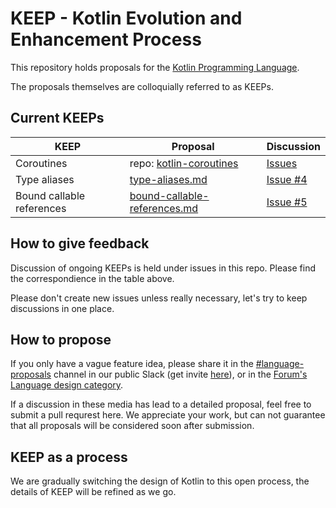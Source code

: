 # KEEP - Kotlin Evolution and Enhancement Process

This repository holds proposals for the [Kotlin Programming Language](https://kotlinlang.org).

The proposals themselves are colloquially referred to as KEEPs. 

## Current KEEPs

| KEEP | Proposal | Discussion |
| ---- | -------- | ---------- |
| Coroutines | repo: [kotlin-coroutines](https://github.com/Kotlin/kotlin-coroutines) | [Issues](https://github.com/Kotlin/kotlin-coroutines/issues)
| Type aliases | [type-aliases.md](proposals/type-aliases.md) | [Issue #4](https://github.com/JetBrains/KEEP/issues/4)
| Bound callable references | [bound-callable-references.md](proposals/bound-callable-references.md) | [Issue #5](https://github.com/JetBrains/KEEP/issues/5)

## How to give feedback

Discussion of ongoing KEEPs is held under issues in this repo. Please find the correspondience in the table above.

Please don't create new issues unless really necessary, let's try to keep discussions in one place.

## How to propose

If you only have a vague feature idea, please share it in the [#language-proposals](https://kotlinlang.slack.com/messages/language-proposals/team/) channel in our public Slack (get invite [here](http://kotlinslackin.herokuapp.com/)), or in the [Forum's Language design category](https://discuss.kotlinlang.org/c/language-design).

If a discussion in these media has lead to a detailed proposal, feel free to submit a pull requrest here. We appreciate your work, but can not guarantee that all proposals will be considered soon after submission.

## KEEP as a process

We are gradually switching the design of Kotlin to this open process, the details of KEEP will be refined as we go.
